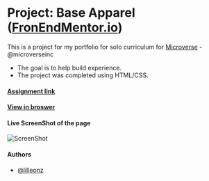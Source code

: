 # Project: Base Apparel ([FronEndMentor.io](***Change***))

This is a project for my portfolio for solo curriculum for [Microverse](https://www.microverse.org/) - @microverseinc
* The goal is to help build experience.  
* The project was completed using HTML/CSS.

#### [Assignment link](https://beta.frontendmentor.io/challenges/base-apparel-coming-soon-page-5d46b47f8db8a7063f9331a0)

#### [View in broswer](https://lilleonz.github.io/Base-Apparel---Frontendmentor.io/)

#### Live ScreenShot of the page
![ScreenShot]()


#### Authors

* [@lilleonz](https://github.com/lilleonz)